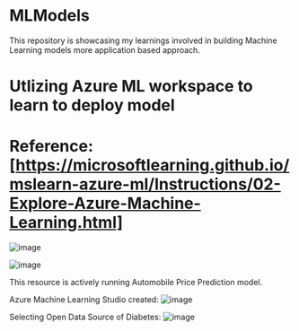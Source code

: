 # MLModels
This repository is showcasing my learnings involved in building Machine Learning models more application based approach.


# Utlizing Azure ML workspace to learn to deploy model
# Reference: [https://microsoftlearning.github.io/mslearn-azure-ml/Instructions/02-Explore-Azure-Machine-Learning.html]

![image](https://github.com/varshahindupur09/MLModels/assets/114629181/fa9f0428-f8e1-4d21-ac68-6537084ae35c)


![image](https://github.com/varshahindupur09/MLModels/assets/114629181/a4463f8e-1960-4732-874f-3dd1da7d1994)


This resource is actively running Automobile Price Prediction model.


Azure Machine Learning Studio created:
![image](https://github.com/varshahindupur09/ML_Models_In_Azure/assets/114629181/8efd5a99-ad0b-4d67-b85b-059f6c167ca3)

Selecting Open Data Source of Diabetes:
![image](https://github.com/varshahindupur09/ML_Models_In_Azure/assets/114629181/8cb05aef-5a7a-40bd-913b-ae67ba84e9d9)





